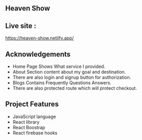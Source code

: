 ## Heaven Show

## Live site :

https://heaven-show.netlify.app/

## Acknowledgements

- Home Page Shows What service I provided.
- About Section content about my goal and destination.
- There are also login and signup button for authorization.
- Blogs Contains Frequently Questions Answers.
- There are also protected route which will protect checkout.

## Project Features

- JavaScript language
- React library
- React Boostrap
- React firebase hooks
